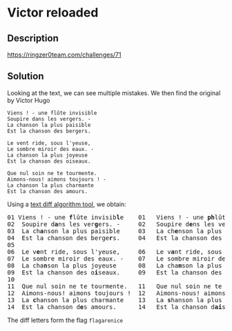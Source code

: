 # Victor reloaded

## Description

https://ringzer0team.com/challenges/71

## Solution

Looking at the text, we can see multiple mistakes. We then find the original by Victor Hugo

```
Viens ! - une flûte invisible
Soupire dans les vergers. -
La chanson la plus paisible
Est la chanson des bergers.

Le vent ride, sous l'yeuse,
Le sombre miroir des eaux. -
La chanson la plus joyeuse
Est la chanson des oiseaux.

Que nul soin ne te tourmente.
Aimons-nous! aimons toujours ! -
La chanson la plus charmante
Est la chanson des amours.
```

Using a [text diff algorithm tool](https://text-compare.com/), we obtain:

<pre>
01 Viens ! - une <b>f</b>lûte invisib<b>l</b>e	  01   Viens ! - une <b>ph</b>lûte invisibe
02	Soupire d<b>a</b>ns les ver<b>g</b>ers. -	  02   Soupire d<b>e</b>ns les ver<b>j</b>ers. -
03	La ch<b>a</b>nson la plus paisible	   03	La ch<b>e</b>nson la plus paisible
04	Est la chanson des berge<b>r</b>s.	   04	Est la chanson des berge<b>é</b>s.
05
06	Le v<b>e</b>nt ride, sous l'yeuse,	   06	Le v<b>a</b>nt ride, sous l'yeuse,
07	Le sombre miroir des eaux. -	07	 Le sombre miroir des eaux. -
08	La cha<b>n</b>son la plus joyeuse	   08	La cha<b>m</b>son la plus joyeuse
09	Est la chanson des o<b>i</b>seaux.	   09	Est la chanson des o<b>y</b>seaux.
10		
11	Que nul soin ne te tourmente.	11	 Que nul soin ne te tourmente.
12	Aimons-nous! aimons toujours !  12	 Aimons-nous! aimons toujours !
13	La <b>c</b>hanson la plus charmante	   13	La <b>s</b>hanson la plus charmante
14	Est la chanson d<b>e</b>s amours.	   14	Est la chanson d<b>ai</b>s amours.
</pre>

The diff letters form the flag `flagarenice`